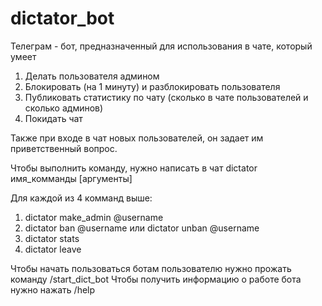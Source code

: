 # dictator_bot

Телеграм - бот, предназначенный для использования в чате, который умеет
1) Делать пользователя админом
2) Блокировать (на 1 минуту) и разблокировать пользователя
3) Публиковать статистику по чату (сколько в чате пользователей и сколько админов)
4) Покидать чат

Также при входе в чат новых пользователей, он задает им приветственный вопрос.

Чтобы выполнить команду, нужно написать в чат
dictator имя_комманды [аргументы]

Для каждой из 4 комманд выше:
1) dictator make_admin @username
2) dictator ban @username    или dictator unban @username
3) dictator stats
4) dictator leave

Чтобы начать пользоваться ботам пользователю нужно прожать команду /start_dict_bot
Чтобы получить информацию о работе бота нужно нажать /help

